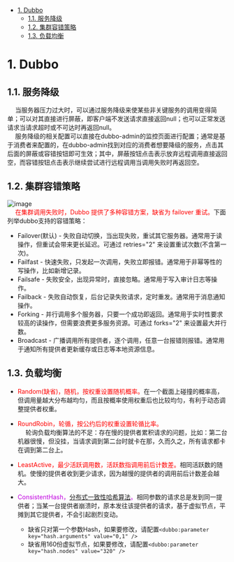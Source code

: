 

<!-- TOC -->

- [1. Dubbo](#1-dubbo)
    - [1.1. 服务降级](#11-服务降级)
    - [1.2. 集群容错策略](#12-集群容错策略)
    - [1.3. 负载均衡](#13-负载均衡)

<!-- /TOC -->

# 1. Dubbo
<!-- 
dubbo系列
https://juejin.cn/user/1943592291286557
-->

## 1.1. 服务降级  
&emsp; 当服务器压力过大时，可以通过服务降级来使某些非关键服务的调用变得简单；可以对其直接进行屏蔽，即客户端不发送请求直接返回null；也可以正常发送请求当请求超时或不可达时再返回null。  
&emsp; 服务降级的相关配置可以直接在dubbo-admin的监控页面进行配置；通常是基于消费者来配置的，在dubbo-admin找到对应的消费者想要降级的服务，点击其后面的屏蔽或容错按钮即可生效；其中，屏蔽按钮点击表示放弃远程调用直接返回空，而容错按钮点击表示继续尝试进行远程调用当调用失败时再返回空。  


## 1.2. 集群容错策略  
![image](http://www.wt1814.com/static/view/images/microService/Dubbo/dubbo-13.png)   
&emsp; <font color = "red">在集群调用失败时，Dubbo 提供了多种容错方案，缺省为 failover 重试。</font>下面列举dubbo支持的容错策略：  

* Failover(默认) - 失败自动切换，当出现失败，重试其它服务器。通常用于读操作，但重试会带来更长延迟。可通过 retries="2" 来设置重试次数(不含第一次)。  
* Failfast - 快速失败，只发起一次调用，失败立即报错。通常用于非幂等性的写操作，比如新增记录。
* Failsafe - 失败安全，出现异常时，直接忽略。通常用于写入审计日志等操作。  
* Failback - 失败自动恢复，后台记录失败请求，定时重发。通常用于消息通知操作。  
* Forking - 并行调用多个服务器，只要一个成功即返回。通常用于实时性要求较高的读操作，但需要浪费更多服务资源。可通过 forks="2" 来设置最大并行数。  
* Broadcast - 广播调用所有提供者，逐个调用，任意一台报错则报错。通常用于通知所有提供者更新缓存或日志等本地资源信息。  

<!-- 
Failover Cluster失败自动切换：dubbo的默认容错方案，当调用失败时自动切换到其他可用的节点，具体的重试次数和间隔时间可用通过引用服务的时候配置，默认重试次数为1也就是只调用一次。
Failback Cluster快速失败：在调用失败，记录日志和调用信息，然后返回空结果给consumer，并且通过定时任务每隔5秒对失败的调用进行重试

Failfast Cluster失败自动恢复：只会调用一次，失败后立刻抛出异常

Failsafe Cluster失败安全：调用出现异常，记录日志不抛出，返回空结果

Forking Cluster并行调用多个服务提供者：通过线程池创建多个线程，并发调用多个provider，结果保存到阻塞队列，只要有一个provider成功返回了结果，就会立刻返回结果

Broadcast Cluster广播模式：逐个调用每个provider，如果其中一台报错，在循环调用结束后，抛出异常。
-->


## 1.3. 负载均衡  
<!-- https://mp.weixin.qq.com/s/xkwwAUV9ziabPNUMEr5DPQ -->
* <font color = "red">Random(缺省)，随机，按权重设置随机概率。</font>在一个截面上碰撞的概率高，但调用量越大分布越均匀，而且按概率使用权重后也比较均匀，有利于动态调整提供者权重。  
* <font color = "red">RoundRobin，轮循，按公约后的权重设置轮循比率。</font>  
&emsp; 轮询负载均衡算法的不足：存在慢的提供者累积请求的问题，比如：第二台机器很慢，但没挂，当请求调到第二台时就卡在那，久而久之，所有请求都卡在调到第二台上。  
* <font color = "red">LeastActive，最少活跃调用数，活跃数指调用前后计数差。</font>相同活跃数的随机。使慢的提供者收到更少请求，因为越慢的提供者的调用前后计数差会越大。  
* <font color = "clime">ConsistentHash，[分布式一致性哈希算法](/docs/microService/thinking/分布式算法-consistent.md)。</font>相同参数的请求总是发到同一提供者；当某一台提供者崩溃时，原本发往该提供者的请求，基于虚拟节点，平摊到其它提供者，不会引起剧烈变动。  

    * 缺省只对第一个参数Hash，如果要修改，请配置`<dubbo:parameter key="hash.arguments" value="0,1" />`  
    * 缺省用160份虚拟节点，如果要修改，请配置`<dubbo:parameter key="hash.nodes" value="320" />`  

